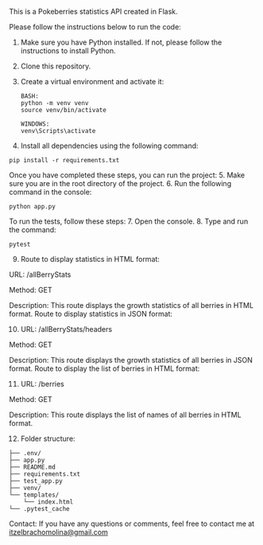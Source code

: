 This is a Pokeberries statistics API created in Flask.

Please follow the instructions below to run the code:

1. Make sure you have Python installed. If not, please follow the instructions to install Python.
2. Clone this repository.

3. Create a virtual environment and activate it:
   ```
   BASH:
   python -m venv venv
   source venv/bin/activate

   WINDOWS:
   venv\Scripts\activate
   ```

4. Install all dependencies using the following command:

```pip install -r requirements.txt```

Once you have completed these steps, you can run the project:
5. Make sure you are in the root directory of the project.
6. Run the following command in the console:

```python app.py```


To run the tests, follow these steps:
7. Open the console.
8. Type and run the command:

```pytest```

9. Route to display statistics in HTML format:

URL: /allBerryStats

Method: GET

Description: This route displays the growth statistics of all berries in HTML format.
Route to display statistics in JSON format:

10. URL: /allBerryStats/headers

Method: GET

Description: This route displays the growth statistics of all berries in JSON format.
Route to display the list of berries in HTML format:

11. URL: /berries

Method: GET

Description: This route displays the list of names of all berries in HTML format.



12. Folder structure:
```
├── .env/
├── app.py
├── README.md
├── requirements.txt
├── test_app.py
├── venv/
└── templates/
    └── index.html
└── .pytest_cache
```
Contact:
If you have any questions or comments, feel free to contact me at itzelbrachomolina@gmail.com
